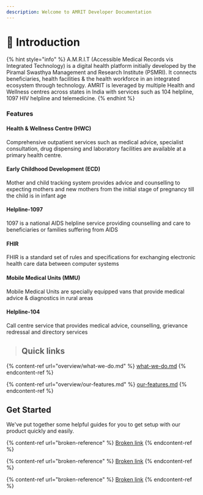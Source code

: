 ```yaml
---
description: Welcome to AMRIT Developer Documentation
---
```


# 👋 Introduction

{% hint style="info" %}
A.M.R.I.T (Accessible Medical Records vis Integrated Technology) is a digital health platform initially developed by the Piramal Swasthya Management and Research Institute (PSMRI). It connects beneficiaries, health facilities & the health workforce in an integrated ecosystem through technology. AMRIT is leveraged by multiple Health and Wellness centres across states in India with services such as 104 helpline, 1097 HIV helpline and telemedicine.
{% endhint %}

### Features

#### Health & Wellness Centre (HWC)

Comprehensive outpatient services such as medical advice, specialist consultation, drug dispensing and laboratory facilities are available at a primary health centre.

#### Early Childhood Development (ECD)

Mother and child tracking system provides advice and counselling to expecting mothers and new mothers from the initial stage of pregnancy till the child is in infant age

#### Helpline-1097

1097 is a national AIDS helpline service providing counselling and care to beneficiaries or families suffering from AIDS

#### FHIR

FHIR is a standard set of rules and specifications for exchanging electronic health care data between computer systems

#### Mobile Medical Units (MMU)

Mobile Medical Units are specially equipped vans that provide medical advice & diagnostics in rural areas

#### Helpline-104

Call centre service that provides medical advice, counselling, grievance redressal and directory services

> ## Quick links

{% content-ref url="overview/what-we-do.md" %}
[what-we-do.md](overview/what-we-do.md)
{% endcontent-ref %}

{% content-ref url="overview/our-features.md" %}
[our-features.md](overview/our-features.md)
{% endcontent-ref %}

## Get Started

We've put together some helpful guides for you to get setup with our product quickly and easily.

{% content-ref url="broken-reference" %}
[Broken link](broken-reference)
{% endcontent-ref %}

{% content-ref url="broken-reference" %}
[Broken link](broken-reference)
{% endcontent-ref %}

{% content-ref url="broken-reference" %}
[Broken link](broken-reference)
{% endcontent-ref %}
